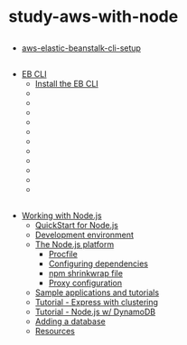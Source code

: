 # study-aws-with-node

##
- [aws-elastic-beanstalk-cli-setup](https://github.com/aws/aws-elastic-beanstalk-cli-setup?tab=readme-ov-file)

##
- [EB CLI]()
  - [Install the EB CLI](https://docs.aws.amazon.com/elasticbeanstalk/latest/dg/eb-cli3-install.html)
  - []()
  - []()
  - []()
  - []()
  - []()
  - []()
  - []()
  - []()
  - []()
  - []()
  - []()

##
- [Working with Node.js]()
  - [QuickStart for Node.js]()
  - [Development environment]()
  - [The Node.js platform]()
    - [Procfile]()
    - [Configuring dependencies]()
    - [npm shrinkwrap file]()
    - [Proxy configuration]()
  - [Sample applications and tutorials]()
  - [Tutorial - Express with clustering]()
  - [Tutorial - Node.js w/ DynamoDB]()
  - [Adding a database]()
  - [Resources]()